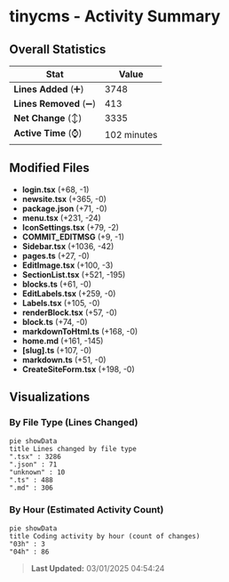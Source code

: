 # tinycms - Activity Summary 

## Overall Statistics

| Stat                   | Value                                                             |
| ---------------------- | ----------------------------------------------------------------- |
| **Lines Added** (➕)   | 3748                                          |
| **Lines Removed** (➖) | 413                                        |
| **Net Change** (↕)    | 3335                |
| **Active Time** (⌚)   | 102 minutes |


## Modified Files
- **login.tsx** (+68, -1)
- **newsite.tsx** (+365, -0)
- **package.json** (+71, -0)
- **menu.tsx** (+231, -24)
- **IconSettings.tsx** (+79, -2)
- **COMMIT_EDITMSG** (+9, -1)
- **Sidebar.tsx** (+1036, -42)
- **pages.ts** (+27, -0)
- **EditImage.tsx** (+100, -3)
- **SectionList.tsx** (+521, -195)
- **blocks.ts** (+61, -0)
- **EditLabels.tsx** (+259, -0)
- **Labels.tsx** (+105, -0)
- **renderBlock.tsx** (+57, -0)
- **block.ts** (+74, -0)
- **markdownToHtml.ts** (+168, -0)
- **home.md** (+161, -145)
- **[slug].ts** (+107, -0)
- **markdown.ts** (+51, -0)
- **CreateSiteForm.tsx** (+198, -0)

## Visualizations

### By File Type (Lines Changed)

```mermaid
pie showData
title Lines changed by file type
".tsx" : 3286
".json" : 71
"unknown" : 10
".ts" : 488
".md" : 306
```

### By Hour (Estimated Activity Count)

```mermaid
pie showData
title Coding activity by hour (count of changes)
"03h" : 3
"04h" : 86
```


> **Last Updated:** 03/01/2025 04:54:24